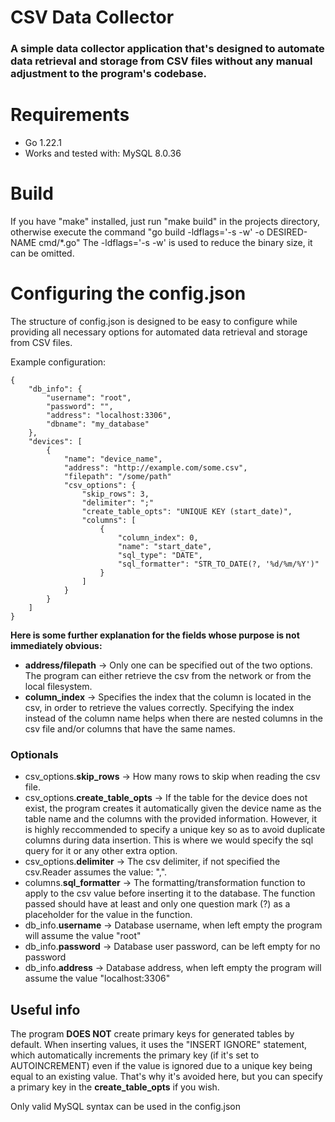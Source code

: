 # CSV Data Collector

### A simple data collector application that's designed to automate data retrieval and storage from CSV files without any manual adjustment to the program's codebase. 

# Requirements
- Go 1.22.1
- Works and tested with: MySQL 8.0.36

# Build
If you have "make" installed, just run "make build" in the projects directory, otherwise execute the command "go build -ldflags='-s -w' -o DESIRED-NAME cmd/*.go" 
The -ldflags='-s -w' is used to reduce the binary size, it can be omitted.

# Configuring the config.json
The structure of config.json is designed to be easy to configure while providing all necessary options for automated data retrieval and storage from CSV files.

Example configuration:

    {
        "db_info": {
            "username": "root",
            "password": "",
            "address": "localhost:3306",
            "dbname": "my_database"  
        },
        "devices": [
            {
                "name": "device_name",
                "address": "http://example.com/some.csv",
                "filepath": "/some/path"
                "csv_options": {
                    "skip_rows": 3,
                    "delimiter": ";"
                    "create_table_opts": "UNIQUE KEY (start_date)",
                    "columns": [
                        {
                            "column_index": 0,
                            "name": "start_date",
                            "sql_type": "DATE",
                            "sql_formatter": "STR_TO_DATE(?, '%d/%m/%Y')"
                        }  
                    ]
                }
            }
        ]
    }

**Here is some further explanation for the fields whose purpose is not immediately obvious:**

- **address/filepath** -> Only one can be specified out of the two options. The program can either retrieve the csv from the network or from the local filesystem.
- **column_index** -> Specifies the index that the column is located in the csv, in order to retrieve the values correctly. Specifying the index instead of the column name helps when there are nested columns in the csv file and/or columns that have the same names.

### Optionals
- csv_options.**skip_rows** -> How many rows to skip when reading the csv file.
- csv_options.**create_table_opts** -> If the table for the device does not exist, the program creates it automatically given the device name as the table name and the columns with the provided information. However, it is highly reccommended to specify a unique key so as to avoid duplicate columns during data insertion. This is where we would specify the sql query for it or any other extra option.
- csv_options.**delimiter** -> The csv delimiter, if not specified the csv.Reader assumes the value: ",".
- columns.**sql_formatter** -> The formatting/transformation function to apply to the csv value before inserting it to the database. The function passed should have at least and only one question mark (?) as a placeholder for the value in the function.
- db_info.**username** -> Database username, when left empty the program will assume the value "root"
- db_info.**password** -> Database user password, can be left empty for no password
- db_info.**address** -> Database address, when left empty the program will assume the value "localhost:3306" 

## Useful info

The program **DOES NOT** create primary keys for generated tables by default. When inserting values, it uses the "INSERT IGNORE" statement, which automatically increments the primary key (if it's set to AUTOINCREMENT) even if the value is ignored due to a unique key being equal to an existing value. That's why it's avoided here, but you can specify a primary key in the **create_table_opts** if you wish.

Only valid MySQL syntax can be used in the config.json
